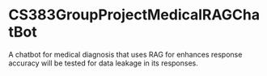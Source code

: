 # CS383GroupProjectMedicalRAGChatBot
A chatbot for medical diagnosis that uses RAG for enhances response accuracy will be tested for data leakage in its responses. 
